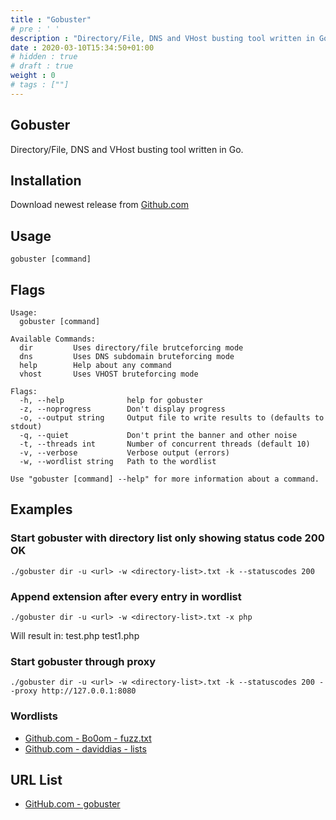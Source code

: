```yaml
---
title : "Gobuster"
# pre : ' '
description : "Directory/File, DNS and VHost busting tool written in Go."
date : 2020-03-10T15:34:50+01:00
# hidden : true
# draft : true
weight : 0
# tags : [""]
---
```


## Gobuster

Directory/File, DNS and VHost busting tool written in Go.

## Installation

Download newest release from [Github.com](https://github.com/OJ/gobuster/releases)

## Usage

```plain
gobuster [command]
```

## Flags

```plain
Usage:
  gobuster [command]

Available Commands:
  dir         Uses directory/file brutceforcing mode
  dns         Uses DNS subdomain bruteforcing mode
  help        Help about any command
  vhost       Uses VHOST bruteforcing mode

Flags:
  -h, --help              help for gobuster
  -z, --noprogress        Don't display progress
  -o, --output string     Output file to write results to (defaults to stdout)
  -q, --quiet             Don't print the banner and other noise
  -t, --threads int       Number of concurrent threads (default 10)
  -v, --verbose           Verbose output (errors)
  -w, --wordlist string   Path to the wordlist

Use "gobuster [command] --help" for more information about a command.
```

## Examples

### Start gobuster with directory list only showing status code 200 OK

```plain
./gobuster dir -u <url> -w <directory-list>.txt -k --statuscodes 200
```

### Append extension after every entry in wordlist

```plain
./gobuster dir -u <url> -w <directory-list>.txt -x php
```

Will result in:
test.php
test1.php

### Start gobuster through proxy

```plain
./gobuster dir -u <url> -w <directory-list>.txt -k --statuscodes 200 --proxy http://127.0.0.1:8080
```

### Wordlists

- [Github.com - Bo0om - fuzz.txt](https://github.com/Bo0oM/fuzz.txt/blob/master/fuzz.txt)
- [Github.com - daviddias - lists](https://github.com/daviddias/node-dirbuster/tree/master/lists)

## URL List

- [GitHub.com - gobuster](https://github.com/OJ/gobuster)

